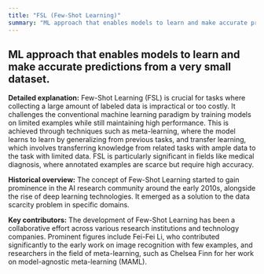 ```yaml
---
title: "FSL (Few-Shot Learning)"
summary: "ML approach that enables models to learn and make accurate predictions from a very small dataset."
---
```


## ML approach that enables models to learn and make accurate predictions from a very small dataset.

**Detailed explanation:** Few-Shot Learning (FSL) is crucial for tasks where collecting a large amount of labeled data is impractical or too costly. It challenges the conventional machine learning paradigm by training models on limited examples while still maintaining high performance. This is achieved through techniques such as meta-learning, where the model learns to learn by generalizing from previous tasks, and transfer learning, which involves transferring knowledge from related tasks with ample data to the task with limited data. FSL is particularly significant in fields like medical diagnosis, where annotated examples are scarce but require high accuracy.

**Historical overview:** The concept of Few-Shot Learning started to gain prominence in the AI research community around the early 2010s, alongside the rise of deep learning technologies. It emerged as a solution to the data scarcity problem in specific domains.

**Key contributors:** The development of Few-Shot Learning has been a collaborative effort across various research institutions and technology companies. Prominent figures include Fei-Fei Li, who contributed significantly to the early work on image recognition with few examples, and researchers in the field of meta-learning, such as Chelsea Finn for her work on model-agnostic meta-learning (MAML).

